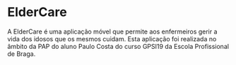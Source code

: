 # ElderCare
A ElderCare é uma aplicação móvel que permite aos enfermeiros gerir a vida dos idosos que os mesmos cuidam. 
Esta aplicação foi realizada no âmbito da PAP do aluno Paulo Costa do curso GPSI19 da Escola Profissional de Braga.
